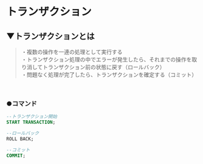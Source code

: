 # トランザクション

## ▼トランザクションとは
>・複数の操作を一連の処理として実行する<br>
>・トランザクション処理の中でエラーが発生したら、それまでの操作を取り消してトランザクション前の状態に戻す（ロールバック）<br>
>・問題なく処理が完了したら、トランザクションを確定する（コミット）<br>
<br>

### ●コマンド
```sql
--トランザクション開始
START TRANSACTION;

--ロールバック
ROLL BACK;

--コミット
COMMIT;

```

<br>
